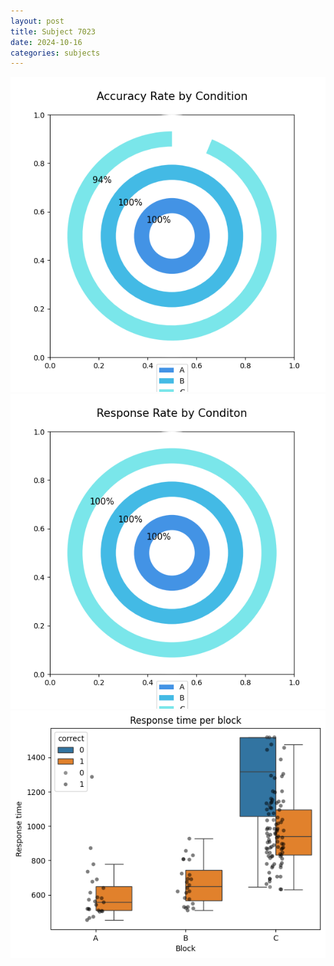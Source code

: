 ```yaml
---
layout: post
title: Subject 7023
date: 2024-10-16
categories: subjects
---
```


![](data/7023/run-6/7023_accuracy_rate.png)
![](data/7023/run-6/7023_response_rate.png)
![](data/7023/run-6/7023_rt.png)
